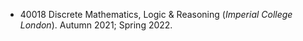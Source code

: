 * 40018 Discrete Mathematics, Logic & Reasoning (*Imperial College London*). Autumn 2021; Spring 2022.
